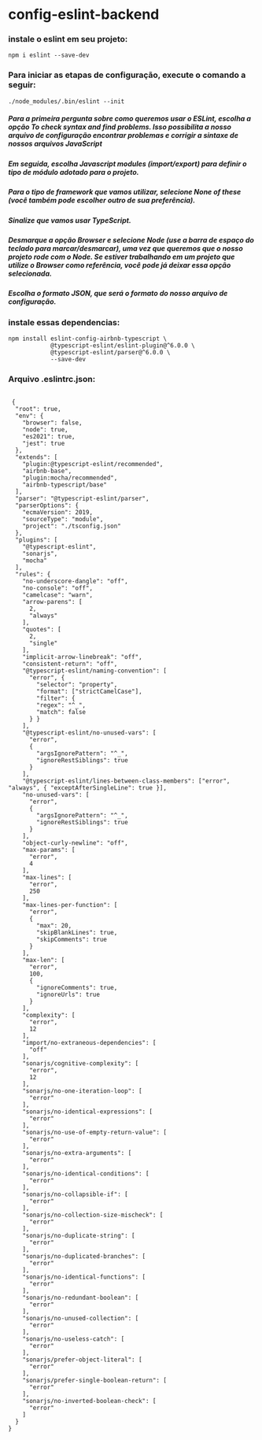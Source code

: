 # config-eslint-backend


### instale o eslint em seu projeto:
```
npm i eslint --save-dev
```

### Para iniciar as etapas de configuração, execute o comando a seguir:
```
./node_modules/.bin/eslint --init
```

##### Para a primeira pergunta sobre como queremos usar o ESLint, escolha a opção To check syntax and find problems. Isso possibilita a nosso arquivo de configuração encontrar problemas e corrigir a sintaxe de nossos arquivos JavaScript

##### Em seguida, escolha Javascript modules (import/export) para definir o tipo de módulo adotado para o projeto.

##### Para o tipo de framework que vamos utilizar, selecione None of these (você também pode escolher outro de sua preferência).

##### Sinalize que vamos usar TypeScript.

##### Desmarque a opção Browser e selecione Node (use a barra de espaço do teclado para marcar/desmarcar), uma vez que queremos que o nosso projeto rode com o Node. Se estiver trabalhando em um projeto que utilize o Browser como referência, você pode já deixar essa opção selecionada.

##### Escolha o formato JSON, que será o formato do nosso arquivo de configuração.

### instale essas dependencias:
```
npm install eslint-config-airbnb-typescript \
            @typescript-eslint/eslint-plugin@^6.0.0 \
            @typescript-eslint/parser@^6.0.0 \
            --save-dev
```

### Arquivo .eslintrc.json:
```

 {
  "root": true,
  "env": {
    "browser": false,
    "node": true,
    "es2021": true,
    "jest": true
  },
  "extends": [
    "plugin:@typescript-eslint/recommended",
    "airbnb-base",
    "plugin:mocha/recommended",
    "airbnb-typescript/base"
  ],
  "parser": "@typescript-eslint/parser",
  "parserOptions": {
    "ecmaVersion": 2019,
    "sourceType": "module",
    "project": "./tsconfig.json"
  },
  "plugins": [
    "@typescript-eslint",
    "sonarjs",
    "mocha"
  ],
  "rules": {
    "no-underscore-dangle": "off",
    "no-console": "off",
    "camelcase": "warn",
    "arrow-parens": [
      2,
      "always"
    ],
    "quotes": [
      2,
      "single"
    ],
    "implicit-arrow-linebreak": "off",
    "consistent-return": "off",
    "@typescript-eslint/naming-convention": [
      "error", { 
        "selector": "property",
        "format": ["strictCamelCase"],
        "filter": {
        "regex": "^_",
        "match": false
      } }
    ],
    "@typescript-eslint/no-unused-vars": [
      "error",
      {
        "argsIgnorePattern": "^_",
        "ignoreRestSiblings": true
      }
    ],
    "@typescript-eslint/lines-between-class-members": ["error", "always", { "exceptAfterSingleLine": true }],
    "no-unused-vars": [
      "error",
      {
        "argsIgnorePattern": "^_",
        "ignoreRestSiblings": true
      }
    ],
    "object-curly-newline": "off",
    "max-params": [
      "error",
      4
    ],
    "max-lines": [
      "error",
      250
    ],
    "max-lines-per-function": [
      "error",
      {
        "max": 20,
        "skipBlankLines": true,
        "skipComments": true
      }
    ],
    "max-len": [
      "error",
      100,
      {
        "ignoreComments": true,
        "ignoreUrls": true
      }
    ],
    "complexity": [
      "error",
      12
    ],
    "import/no-extraneous-dependencies": [
      "off"
    ],
    "sonarjs/cognitive-complexity": [
      "error",
      12
    ],
    "sonarjs/no-one-iteration-loop": [
      "error"
    ],
    "sonarjs/no-identical-expressions": [
      "error"
    ],
    "sonarjs/no-use-of-empty-return-value": [
      "error"
    ],
    "sonarjs/no-extra-arguments": [
      "error"
    ],
    "sonarjs/no-identical-conditions": [
      "error"
    ],
    "sonarjs/no-collapsible-if": [
      "error"
    ],
    "sonarjs/no-collection-size-mischeck": [
      "error"
    ],
    "sonarjs/no-duplicate-string": [
      "error"
    ],
    "sonarjs/no-duplicated-branches": [
      "error"
    ],
    "sonarjs/no-identical-functions": [
      "error"
    ],
    "sonarjs/no-redundant-boolean": [
      "error"
    ],
    "sonarjs/no-unused-collection": [
      "error"
    ],
    "sonarjs/no-useless-catch": [
      "error"
    ],
    "sonarjs/prefer-object-literal": [
      "error"
    ],
    "sonarjs/prefer-single-boolean-return": [
      "error"
    ],
    "sonarjs/no-inverted-boolean-check": [
      "error"
    ]
  }
}


```
